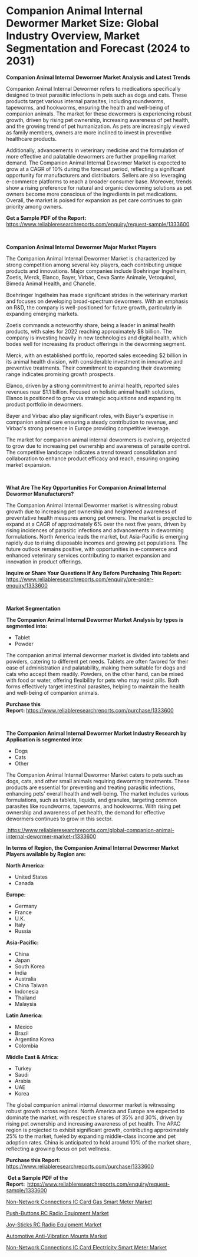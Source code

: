 <p><h1>Companion Animal Internal Dewormer Market Size: Global Industry Overview, Market Segmentation and Forecast (2024 to 2031)</h1></p><p><strong>Companion Animal Internal Dewormer Market Analysis and Latest Trends</strong></p>
<p><p>Companion Animal Internal Dewormer refers to medications specifically designed to treat parasitic infections in pets such as dogs and cats. These products target various internal parasites, including roundworms, tapeworms, and hookworms, ensuring the health and well-being of companion animals. The market for these dewormers is experiencing robust growth, driven by rising pet ownership, increasing awareness of pet health, and the growing trend of pet humanization. As pets are increasingly viewed as family members, owners are more inclined to invest in preventive healthcare products.</p><p>Additionally, advancements in veterinary medicine and the formulation of more effective and palatable dewormers are further propelling market demand. The Companion Animal Internal Dewormer Market is expected to grow at a CAGR of 10% during the forecast period, reflecting a significant opportunity for manufacturers and distributors. Sellers are also leveraging e-commerce platforms to reach a broader consumer base. Moreover, trends show a rising preference for natural and organic deworming solutions as pet owners become more conscious of the ingredients in pet medications. Overall, the market is poised for expansion as pet care continues to gain priority among owners.</p></p>
<p><strong>Get a Sample PDF of the Report:&nbsp;</strong> <a href="https://www.reliableresearchreports.com/enquiry/request-sample/1333600?utm_campaign=1605&utm_medium=2&utm_source=Github&utm_content=ia&utm_term=12102024&utm_id=companion-animal-internal-dewormer">https://www.reliableresearchreports.com/enquiry/request-sample/1333600</a></p>
<p>&nbsp;</p>
<p><strong>Companion Animal Internal Dewormer Major Market Players</strong></p>
<p><p>The Companion Animal Internal Dewormer Market is characterized by strong competition among several key players, each contributing unique products and innovations. Major companies include Boehringer Ingelheim, Zoetis, Merck, Elanco, Bayer, Virbac, Ceva Sante Animale, Vetoquinol, Bimeda Animal Health, and Chanelle.</p><p>Boehringer Ingelheim has made significant strides in the veterinary market and focuses on developing broad-spectrum dewormers. With an emphasis on R&D, the company is well-positioned for future growth, particularly in expanding emerging markets.</p><p>Zoetis commands a noteworthy share, being a leader in animal health products, with sales for 2022 reaching approximately $8 billion. The company is investing heavily in new technologies and digital health, which bodes well for increasing its product offerings in the deworming segment.</p><p>Merck, with an established portfolio, reported sales exceeding $2 billion in its animal health division, with considerable investment in innovative and preventive treatments. Their commitment to expanding their deworming range indicates promising growth prospects.</p><p>Elanco, driven by a strong commitment to animal health, reported sales revenues near $1.1 billion. Focused on holistic animal health solutions, Elanco is positioned to grow via strategic acquisitions and expanding its product portfolio in dewormers.</p><p>Bayer and Virbac also play significant roles, with Bayer's expertise in companion animal care ensuring a steady contribution to revenue, and Virbac's strong presence in Europe providing competitive leverage.</p><p>The market for companion animal internal dewormers is evolving, projected to grow due to increasing pet ownership and awareness of parasite control. The competitive landscape indicates a trend toward consolidation and collaboration to enhance product efficacy and reach, ensuring ongoing market expansion.</p></p>
<p>&nbsp;</p>
<p><strong>What Are The Key Opportunities For Companion Animal Internal Dewormer Manufacturers?</strong></p>
<p><p>The Companion Animal Internal Dewormer market is witnessing robust growth due to increasing pet ownership and heightened awareness of preventative health measures among pet owners. The market is projected to expand at a CAGR of approximately 6% over the next five years, driven by rising incidences of parasitic infections and advancements in deworming formulations. North America leads the market, but Asia-Pacific is emerging rapidly due to rising disposable incomes and growing pet populations. The future outlook remains positive, with opportunities in e-commerce and enhanced veterinary services contributing to market expansion and innovation in product offerings.</p></p>
<p><strong>Inquire or Share Your Questions If Any Before Purchasing This Report:</strong> <a href="https://www.reliableresearchreports.com/enquiry/pre-order-enquiry/1333600?utm_campaign=1605&utm_medium=2&utm_source=Github&utm_content=ia&utm_term=12102024&utm_id=companion-animal-internal-dewormer">https://www.reliableresearchreports.com/enquiry/pre-order-enquiry/1333600</a></p>
<p>&nbsp;</p>
<p><strong>Market Segmentation</strong></p>
<p><strong>The Companion Animal Internal Dewormer Market Analysis by types is segmented into:</strong></p>
<p><ul><li>Tablet</li><li>Powder</li></ul></p>
<p><p>The companion animal internal dewormer market is divided into tablets and powders, catering to different pet needs. Tablets are often favored for their ease of administration and palatability, making them suitable for dogs and cats who accept them readily. Powders, on the other hand, can be mixed with food or water, offering flexibility for pets who may resist pills. Both forms effectively target intestinal parasites, helping to maintain the health and well-being of companion animals.</p></p>
<p><strong>Purchase this Report:&nbsp;</strong><a href="https://www.reliableresearchreports.com/purchase/1333600?utm_campaign=1605&utm_medium=2&utm_source=Github&utm_content=ia&utm_term=12102024&utm_id=companion-animal-internal-dewormer">https://www.reliableresearchreports.com/purchase/1333600</a></p>
<p>&nbsp;</p>
<p><strong>The Companion Animal Internal Dewormer Market Industry Research by Application is segmented into:</strong></p>
<p><ul><li>Dogs</li><li>Cats</li><li>Other</li></ul></p>
<p><p>The Companion Animal Internal Dewormer Market caters to pets such as dogs, cats, and other small animals requiring deworming treatments. These products are essential for preventing and treating parasitic infections, enhancing pets' overall health and well-being. The market includes various formulations, such as tablets, liquids, and granules, targeting common parasites like roundworms, tapeworms, and hookworms. With rising pet ownership and awareness of pet health, the demand for effective dewormers continues to grow in this sector.</p></p>
<p><a href="https://www.reliableresearchreports.com/global-companion-animal-internal-dewormer-market-r1333600?utm_campaign=1605&utm_medium=2&utm_source=Github&utm_content=ia&utm_term=12102024&utm_id=companion-animal-internal-dewormer">&nbsp;https://www.reliableresearchreports.com/global-companion-animal-internal-dewormer-market-r1333600</a></p>
<p><strong>In terms of Region, the Companion Animal Internal Dewormer Market Players available by Region are:</strong></p>
<p>
    <p> <strong> North America: </strong>
        <ul>
            <li>United States</li>
            <li>Canada</li>
        </ul>
        </p> 
    <p> <strong> Europe: </strong>
        <ul>
            <li>Germany</li>
            <li>France</li>
            <li>U.K.</li>
            <li>Italy</li>
            <li>Russia</li>
        </ul>
        </p> 
    <p> <strong> Asia-Pacific: </strong>
        <ul>
            <li>China</li>
            <li>Japan</li>
            <li>South Korea</li>
            <li>India</li>
            <li>Australia</li>
            <li>China Taiwan</li>
            <li>Indonesia</li>
            <li>Thailand</li>
            <li>Malaysia</li>
        </ul>
        </p> 
    <p> <strong> Latin America: </strong>
        <ul>
            <li>Mexico</li>
            <li>Brazil</li>
            <li>Argentina Korea</li>
            <li>Colombia</li>
        </ul>
        </p> 
    <p> <strong> Middle East & Africa: </strong>
        <ul>
            <li>Turkey</li>
            <li>Saudi</li>
            <li>Arabia</li>
            <li>UAE</li>
            <li>Korea</li>
        </ul>
    </p>
    </p>
<p><p>The global companion animal internal dewormer market is witnessing robust growth across regions. North America and Europe are expected to dominate the market, with respective shares of 35% and 30%, driven by rising pet ownership and increasing awareness of pet health. The APAC region is projected to exhibit significant growth, contributing approximately 25% to the market, fueled by expanding middle-class income and pet adoption rates. China is anticipated to hold around 10% of the market share, reflecting a growing focus on pet wellness.</p></p>
<p><strong>Purchase this Report: </strong><a href="https://www.reliableresearchreports.com/purchase/1333600?utm_campaign=1605&utm_medium=2&utm_source=Github&utm_content=ia&utm_term=12102024&utm_id=companion-animal-internal-dewormer">https://www.reliableresearchreports.com/purchase/1333600</a></p>
<p>&nbsp;<strong>Get a Sample PDF of the Report:&nbsp;&nbsp;</strong><a href="https://www.reliableresearchreports.com/enquiry/request-sample/1333600?utm_campaign=1605&utm_medium=2&utm_source=Github&utm_content=ia&utm_term=12102024&utm_id=companion-animal-internal-dewormer">https://www.reliableresearchreports.com/enquiry/request-sample/1333600</a></p>
<p><strong></strong></p>
<p><p><a href="https://www.linkedin.com/pulse/non-network-connections-ic-card-gas-smart-meter-industry-forecast-fbjwe?utm_campaign=1605&utm_medium=2&utm_source=Github&utm_content=ia&utm_term=12102024&utm_id=companion-animal-internal-dewormer">Non-Network Connections IC Card Gas Smart Meter Market</a></p><p><a href="https://www.linkedin.com/pulse/surfing-push-buttons-rc-radio-equipment-wave-riding-market-currents-oj4ze?utm_campaign=1605&utm_medium=2&utm_source=Github&utm_content=ia&utm_term=12102024&utm_id=companion-animal-internal-dewormer">Push-Buttons RC Radio Equipment Market</a></p><p><a href="https://www.linkedin.com/pulse/investment-opportunities-joy-sticks-rc-radio-equipment-sector-u5rcc?utm_campaign=1605&utm_medium=2&utm_source=Github&utm_content=ia&utm_term=12102024&utm_id=companion-animal-internal-dewormer">Joy-Sticks RC Radio Equipment Market</a></p><p><a href="https://github.com/HobertDavis43/Market-Research-Report-List-1/blob/main/automotive-anti-vibration-mounts-market.md?utm_campaign=1605&utm_medium=2&utm_source=Github&utm_content=ia&utm_term=12102024&utm_id=companion-animal-internal-dewormer">Automotive Anti-Vibration Mounts Market</a></p><p><a href="https://www.linkedin.com/pulse/global-non-network-connections-ic-card-electricity-smart-iug6e?utm_campaign=1605&utm_medium=2&utm_source=Github&utm_content=ia&utm_term=12102024&utm_id=companion-animal-internal-dewormer">Non-Network Connections IC Card Electricity Smart Meter Market</a></p></p>